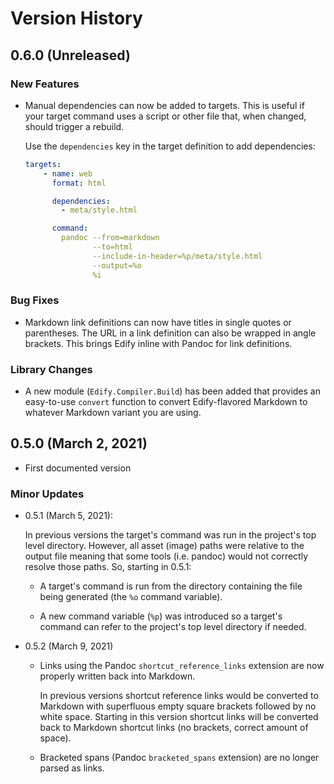 # Version History

## 0.6.0 (Unreleased)

### New Features

  * Manual dependencies can now be added to targets.  This is useful
    if your target command uses a script or other file that, when
    changed, should trigger a rebuild.

    Use the `dependencies` key in the target definition to add
    dependencies:

    ```yml
    targets:
        - name: web
          format: html

          dependencies:
            - meta/style.html

          command:
            pandoc --from=markdown
                   --to=html
                   --include-in-header=%p/meta/style.html
                   --output=%o
                   %i
    ```

### Bug Fixes

  * Markdown link definitions can now have titles in single quotes or
    parentheses.  The URL in a link definition can also be wrapped in
    angle brackets.  This brings Edify inline with Pandoc for link
    definitions.

### Library Changes

  * A new module (`Edify.Compiler.Build`) has been added that provides
    an easy-to-use `convert` function to convert Edify-flavored
    Markdown to whatever Markdown variant you are using.

## 0.5.0 (March 2, 2021)

  * First documented version

### Minor Updates

  * 0.5.1 (March 5, 2021):

    In previous versions the target's command was run in the project's
    top level directory.  However, all asset (image) paths were
    relative to the output file meaning that some tools (i.e. pandoc)
    would not correctly resolve those paths.  So, starting in 0.5.1:

    - A target's command is run from the directory containing the file
      being generated (the `%o` command variable).

    - A new command variable (`%p`) was introduced so a target's
      command can refer to the project's top level directory if
      needed.

  * 0.5.2 (March 9, 2021)

    - Links using the Pandoc `shortcut_reference_links` extension are
      now properly written back into Markdown.

      In previous versions shortcut reference links would be converted
      to Markdown with superfluous empty square brackets followed by
      no white space.  Starting in this version shortcut links will be
      converted back to Markdown shortcut links (no brackets, correct
      amount of space).

    - Bracketed spans (Pandoc `bracketed_spans` extension) are no
      longer parsed as links.
